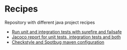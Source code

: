 # Recipes

Repository with different java project recipes

- [Run unit and integration tests with surefire and failsafe](https://github.com/roman-marcu/recipes/tree/main/maven-run-tests)
- [Jacoco report for unit tests, integration tests and both](https://github.com/roman-marcu/recipes/tree/main/maven-run-tests)
- [Checkstyle and Spotbug maven configuration](https://github.com/roman-marcu/recipes/tree/main/maven-checkstyle)
